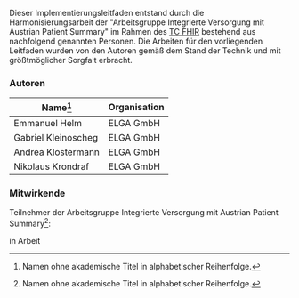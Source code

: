 Dieser Implementierungsleitfaden entstand durch die Harmonisierungsarbeit der "Arbeitsgruppe Integrierte Versorgung mit Austrian Patient Summary" im Rahmen des [TC FHIR](https://hl7.at/technische-komitees/tc-fhir/) bestehend aus nachfolgend genannten Personen. Die Arbeiten für den vorliegenden Leitfaden wurden von den Autoren gemäß dem Stand der Technik und mit größtmöglicher Sorgfalt erbracht.

### Autoren

| Name[^1]            | Organisation                    |
|---------------------|---------------------------------|
| Emmanuel Helm       | ELGA GmbH                       |
| Gabriel Kleinoscheg | ELGA GmbH                       |
| Andrea Klostermann  | ELGA GmbH                       |
| Nikolaus Krondraf   | ELGA GmbH                       |

### Mitwirkende

Teilnehmer der Arbeitsgruppe Integrierte Versorgung mit Austrian Patient Summary[^1]:

in Arbeit

[^1]: Namen ohne akademische Titel in alphabetischer Reihenfolge.